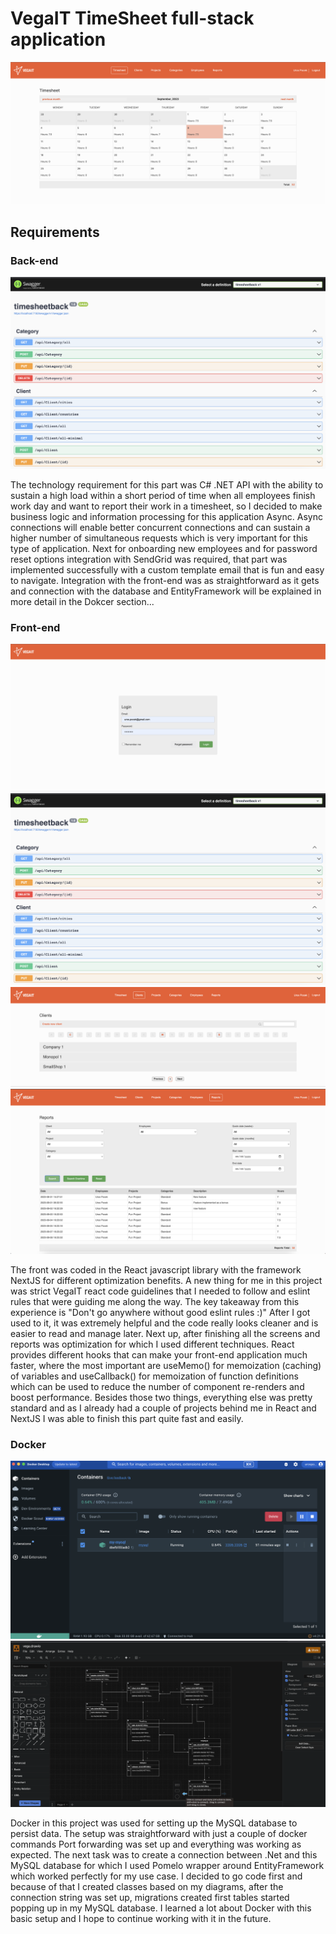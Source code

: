 # VegaIT TimeSheet full-stack application

![Main](https://github.com/UPocek/VegaIT/blob/main/docs/main.png)

## Requirements

### Back-end

![Back](https://github.com/UPocek/VegaIT/blob/main/docs/swager.png)

The technology requirement for this part was C# .NET API with the ability to sustain a high load within a short period of time when all employees finish work day and want to report their work in a timesheet, so I decided to make business logic and information processing for this application Async. Async connections will enable better concurrent connections and can sustain a higher number of simultaneous requests which is very important for this type of application. Next for onboarding new employees and for password reset options integration with SendGrid was required, that part was implemented successfully with a custom template email that is fun and easy to navigate. Integration with the front-end was as straightforward as it gets and connection with the database and EntityFramework will be explained in more detail in the Dokcer section...

### Front-end 

![Front](https://github.com/UPocek/VegaIT/blob/main/docs/login.png)
![Front](https://github.com/UPocek/VegaIT/blob/main/docs/swager.png)
![Front](https://github.com/UPocek/VegaIT/blob/main/docs/categories.png)
![Front](https://github.com/UPocek/VegaIT/blob/main/docs/reports.png)

The front was coded in the React javascript library with the framework NextJS for different optimization benefits. A new thing for me in this project was strict VegaIT react code guidelines that I needed to follow and eslint rules that were guiding me along the way. The key takeaway from this experience is "Don't go anywhere without good eslint rules :)" After I got used to it, it was extremely helpful and the code really looks cleaner and is easier to read and manage later. Next up, after finishing all the screens and reports was optimization for which I used different techniques. React provides different hooks that can make your front-end application much faster, where the most important are useMemo() for memoization (caching) of variables and useCallback() for memoization of function definitions which can be used to reduce the number of component re-renders and boost performance. Besides those two things, everything else was pretty standard and as I already had a couple of projects behind me in React and NextJS I was able to finish this part quite fast and easily.

### Docker

![Docker](https://github.com/UPocek/VegaIT/blob/main/docs/docker.png)
![Docker](https://github.com/UPocek/VegaIT/blob/main/docs/eer.png)

Docker in this project was used for setting up the MySQL database to persist data. The setup was straightforward with just a couple of docker commands Port forwarding was set up and everything was working as expected. The next task was to create a connection between .Net and this MySQL database for which I used Pomelo wrapper around EntityFramework which worked perfectly for my use case. I decided to go code first and because of that I created classes based on my diagrams, after the connection string was set up, migrations created first tables started popping up in my MySQL database. I learned a lot about Docker with this basic setup and I hope to continue working with it in the future.
